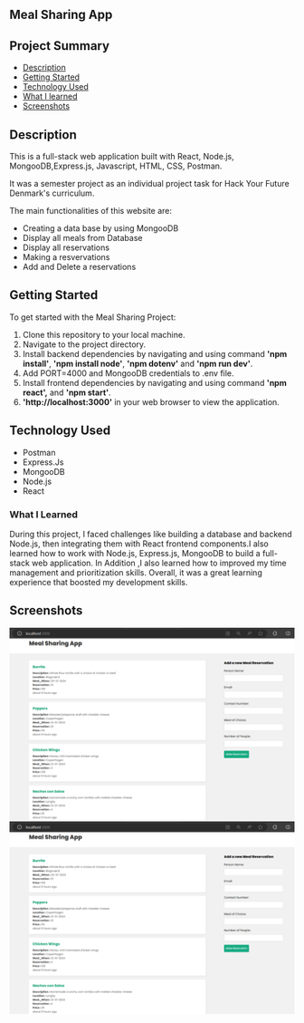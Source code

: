 ## Meal Sharing App

## Project Summary

* [Description](#about)
* [Getting Started](#getting_started)
* [Technology Used](#usage)
* [What I learned](#built_using)
* [Screenshots](#authors)

## Description

This is a full-stack web application built with React, Node.js, MongooDB,Express.js, Javascript, HTML, CSS, Postman.

It was a semester project as an individual project task for Hack Your Future Denmark's curriculum.

The main functionalities of this website are:

* Creating a data base by using MongooDB
* Display all meals from Database
* Display all reservations
* Making a resvervations
* Add and Delete a reservations

## Getting Started

To get started with the Meal Sharing Project:

1. Clone this repository to your local machine.
2. Navigate to the project directory.
3. Install backend dependencies by navigating and using command **'npm install'**, **'npm install node'**, **'npm dotenv'** and **'npm run dev'**.
4. Add PORT=4000 and MongooDB credentials to .env file. 
5. Install frontend dependencies by navigating and using command **'npm  react',** and **'npm start'**.
6. **'http://localhost:3000'** in your web browser to view the application.

## Technology Used

* Postman
* Express.Js
* MongooDB
* Node.js
* React

### What I Learned

During this project, I faced challenges like building a database and backend  Node.js, then integrating them with React frontend components.I also learned how to work with Node.js, Express.js, MongooDB to build a full-stack web application. In Addition ,I also learned how to improved my time management and prioritization skills.
Overall, it was a great learning experience that boosted my development skills.

## Screenshots
![Project ](/frontend/img/project.png)
![Project ](/frontend/img/project.png)

